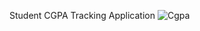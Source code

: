 Student CGPA Tracking Application
![Cgpa](https://github.com/Syampk1078/Student-CGPA-Tracker-in-Java/assets/119304851/ab9ca7ae-112e-4f6d-8923-1d7b00292eec)
